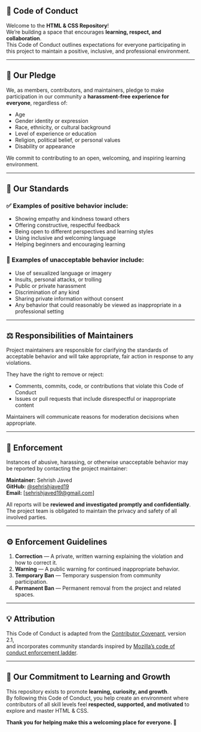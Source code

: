 ## 💎 Code of Conduct

Welcome to the **HTML & CSS Repository**!  
We’re building a space that encourages **learning, respect, and collaboration**.  
This Code of Conduct outlines expectations for everyone participating in this project to maintain a positive, inclusive, and professional environment.

---

## 🌟 Our Pledge

We, as members, contributors, and maintainers, pledge to make participation in our community a **harassment-free experience for everyone**, regardless of:

* Age  
* Gender identity or expression  
* Race, ethnicity, or cultural background  
* Level of experience or education  
* Religion, political belief, or personal values  
* Disability or appearance  

We commit to contributing to an open, welcoming, and inspiring learning environment.

---

## 💬 Our Standards

### ✅ Examples of positive behavior include:
* Showing empathy and kindness toward others  
* Offering constructive, respectful feedback  
* Being open to different perspectives and learning styles  
* Using inclusive and welcoming language  
* Helping beginners and encouraging learning  

### 🚫 Examples of unacceptable behavior include:
* Use of sexualized language or imagery  
* Insults, personal attacks, or trolling  
* Public or private harassment  
* Discrimination of any kind  
* Sharing private information without consent  
* Any behavior that could reasonably be viewed as inappropriate in a professional setting  

---

## ⚖️ Responsibilities of Maintainers

Project maintainers are responsible for clarifying the standards of acceptable behavior and will take appropriate, fair action in response to any violations.

They have the right to remove or reject:

* Comments, commits, code, or contributions that violate this Code of Conduct  
* Issues or pull requests that include disrespectful or inappropriate content  

Maintainers will communicate reasons for moderation decisions when appropriate.

---

## 🚨 Enforcement

Instances of abusive, harassing, or otherwise unacceptable behavior may be reported by contacting the project maintainer:

**Maintainer:** Sehrish Javed  
**GitHub:** [@sehrishjaved19](https://github.com/sehrishjaved19)  
**Email:** [sehrishjaved19@gmail.com]  

All reports will be **reviewed and investigated promptly and confidentially**.  
The project team is obligated to maintain the privacy and safety of all involved parties.

---

## ⚙️ Enforcement Guidelines

1. **Correction** — A private, written warning explaining the violation and how to correct it.  
2. **Warning** — A public warning for continued inappropriate behavior.  
3. **Temporary Ban** — Temporary suspension from community participation.  
4. **Permanent Ban** — Permanent removal from the project and related spaces.  

---

## 💡 Attribution

This Code of Conduct is adapted from the [Contributor Covenant](https://www.contributor-covenant.org/), version 2.1,  
and incorporates community standards inspired by [Mozilla’s code of conduct enforcement ladder](https://github.com/mozilla/diversity).

---

## 🌱 Our Commitment to Learning and Growth

This repository exists to promote **learning, curiosity, and growth**.  
By following this Code of Conduct, you help create an environment where contributors of all skill levels feel **respected, supported, and motivated** to explore and master HTML & CSS.

**Thank you for helping make this a welcoming place for everyone. 💖**
